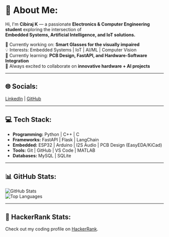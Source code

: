 

# 💫 About Me:
Hi, I'm **Cibiraj K** — a passionate **Electronics & Computer Engineering student** exploring the intersection of  
**Embedded Systems, Artificial Intelligence, and IoT solutions.**

🔭 Currently working on: **Smart Glasses for the visually impaired**  
💡 Interests: Embedded Systems | IoT | AI/ML | Computer Vision  
🌱 Currently learning: **PCB Design, FastAPI, and Hardware-Software Integration**  
🚀 Always excited to collaborate on **innovative hardware + AI projects**

---

## 🌐 Socials:
[LinkedIn]((https://www.linkedin.com/in/cibiraj-k-snsinstitutions/)) |  [GitHub]((https://github.com/CibirajK))

---

## 💻 Tech Stack:
- **Programming:** Python | C++ | C  
- **Frameworks:** FastAPI | Flask | LangChain  
- **Embedded:** ESP32 | Arduino | I2S Audio | PCB Design (EasyEDA/KiCad)  
- **Tools:** Git | GitHub | VS Code | MATLAB  
- **Databases:** MySQL | SQLite  

---

## 📊 GitHub Stats:
![GitHub Stats](https://github-readme-stats.vercel.app/api?username=Cibiraj&show_icons=true&theme=radical)  
![Top Languages](https://github-readme-stats.vercel.app/api/top-langs/?username=Cibiraj&layout=compact&theme=radical)

---

## 🧠 HackerRank Stats:
Check out my coding profile on [HackerRank](https://www.hackerrank.com/profile/cibiraj_k_ece_21).  

